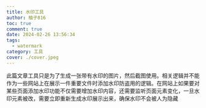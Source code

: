 ```yaml
---
title: 水印工具
author: 柚子816
toc: true
comment: true
date: 2024-02-26 13:56:34
tags:
  - watermark
category: 工具
cover: ./cover.jpeg
---
```


此篇文章工具只是为了生成一张带有水印的图片，然后截图使用。相关逻辑并不能作为一些网站上在展示一件重要文件时添加水印防盗用的逻辑。在网站上如果要对某些页面添加水印功能不仅需要增加水印内容，还需要监听页面元素变化，一旦水印元素被改，需要立即重新生成水印展示出来，确保水印不会被人为隐藏

<div class="watermark"></div>
<script defer src="./watermark.js"></script>

